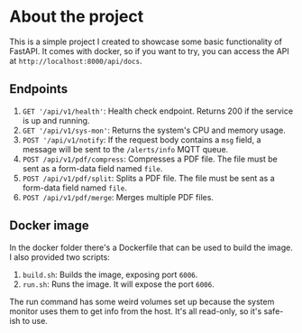 # About the project
This is a simple project I created to showcase some basic functionality of FastAPI.
It comes with docker, so if you want to try, you can access the API 
at `http://localhost:8000/api/docs`.

## Endpoints
1. `GET '/api/v1/health'`: Health check endpoint. Returns 200 if the service is up and running.
2. `GET '/api/v1/sys-mon'`: Returns the system's CPU and memory usage.
3. `POST '/api/v1/notify`: If the request body contains a `msg` field, a message will be sent to the `/alerts/info` 
MQTT queue.
4. `POST /api/v1/pdf/compress`: Compresses a PDF file. The file must be sent as a form-data field named `file`.
5. `POST /api/v1/pdf/split`: Splits a PDF file. The file must be sent as a form-data field named `file`.
6. `POST /api/v1/pdf/merge`: Merges multiple PDF files.


## Docker image
In the docker folder there's a Dockerfile that can be used to build the image.
I also provided two scripts:
1. `build.sh`: Builds the image, exposing port `6006`.
2. `run.sh`: Runs the image. It will expose the port `6006`. 

The run command has some weird volumes set up because the system monitor uses them
to get info from the host. It's all read-only, so it's safe-ish to use.